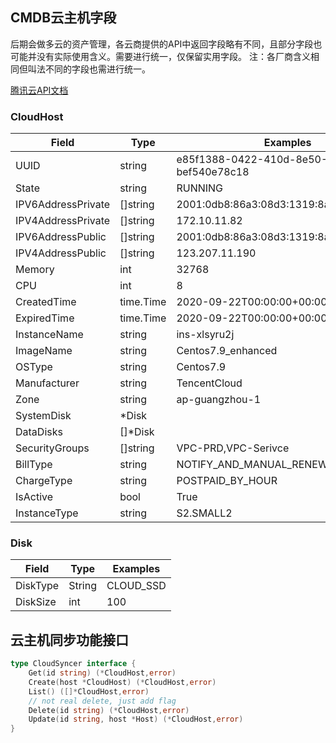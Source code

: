 ## CMDB云主机字段
后期会做多云的资产管理，各云商提供的API中返回字段略有不同，且部分字段也可能并没有实际使用含义。需要进行统一，仅保留实用字段。
注：各厂商含义相同但叫法不同的字段也需进行统一。

[腾讯云API文档](https://cloud.tencent.com/document/api/213/15753)

### CloudHost
| Field              | Type      | Examples                                |
|--------------------|-----------|-----------------------------------------|
| UUID               | string    | e85f1388-0422-410d-8e50-bef540e78c18    |
| State              | string    | RUNNING                                 |
| IPV6AddressPrivate | []string  | 2001:0db8:86a3:08d3:1319:8a2e:0370:7344 |
| IPV4AddressPrivate | []string  | 172.10.11.82                            |
| IPV6AddressPublic  | []string  | 2001:0db8:86a3:08d3:1319:8a2e:0370:7344 |
| IPV4AddressPublic  | []string  | 123.207.11.190                          |
| Memory             | int       | 32768                                   |
| CPU                | int       | 8                                       |
| CreatedTime        | time.Time | 2020-09-22T00:00:00+00:00               |
| ExpiredTime        | time.Time | 2020-09-22T00:00:00+00:00               |
| InstanceName       | string    | ins-xlsyru2j                            |
| ImageName          | string    | Centos7.9_enhanced                      |
| OSType             | string    | Centos7.9                               |
| Manufacturer       | string    | TencentCloud                            |
| Zone               | string    | ap-guangzhou-1                          |
| SystemDisk         | *Disk     |                                         |
| DataDisks          | []*Disk   |                                         |
| SecurityGroups     | []string  | VPC-PRD,VPC-Serivce                     |
| BillType           | string    | NOTIFY_AND_MANUAL_RENEW                 |
| ChargeType         | string    | POSTPAID_BY_HOUR                        |
| IsActive           | bool      | True                                    |
| InstanceType       | string    | S2.SMALL2                               |

### Disk
| Field    | Type   | Examples  |
|----------|--------|-----------|
| DiskType | String | CLOUD_SSD |
| DiskSize | int    | 100       |

## 云主机同步功能接口
```go
type CloudSyncer interface {
	Get(id string) (*CloudHost,error)
	Create(host *CloudHost) (*CloudHost,error)
	List() ([]*CloudHost,error)
	// not real delete, just add flag
	Delete(id string) (*CloudHost,error)
	Update(id string, host *Host) (*CloudHost,error)
}
```